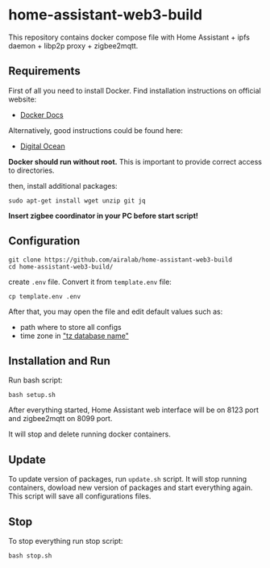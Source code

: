 # home-assistant-web3-build

This repository contains docker compose file with Home Assistant + ipfs daemon + libp2p proxy + zigbee2mqtt.

## Requirements

First of all you need to install Docker. Find installation instructions on official website:

- [Docker Docs](https://docs.docker.com/engine/install/ubuntu/)

Alternatively, good instructions could be found here:

- [Digital Ocean](https://www.digitalocean.com/community/tutorials/how-to-install-and-use-docker-compose-on-ubuntu-22-04)

**Docker should run without root.** This is important to provide correct access to directories.

then, install additional packages:

```commandline
sudo apt-get install wget unzip git jq
```

**Insert zigbee coordinator in your PC before start script!**

## Configuration

```commandline
git clone https://github.com/airalab/home-assistant-web3-build
cd home-assistant-web3-build/
```

create `.env` file. Convert it from `template.env` file:

```commandline
cp template.env .env
```

After that, you may open the file and edit default values such as:

- path where to store all configs
- time zone in ["tz database name"](https://en.wikipedia.org/wiki/List_of_tz_database_time_zones)

## Installation and Run

Run bash script:

```commandline
bash setup.sh
```

After everything started, Home Assistant web interface will be on 8123 port and zigbee2mqtt on 8099 port.

It will stop and delete running docker containers.

## Update

To update version of packages, run `update.sh` script. It will stop running containers, dowload new version of packages and start everything again. This script will save all configurations files.

## Stop

To stop everything run stop script:

```commandline
bash stop.sh
```
